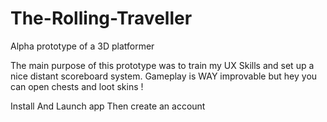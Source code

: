 # The-Rolling-Traveller
Alpha prototype of a 3D platformer

The main purpose of this prototype was to train my UX Skills and set up a nice distant scoreboard system.
Gameplay is WAY improvable but hey you can open chests and loot skins !

Install And Launch app
Then create an account 
